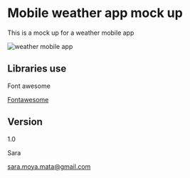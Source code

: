 # Mobile weather app mock up
This is a mock up for a weather mobile app

<img alt="weather mobile app" src="https://gitlab.com/SaraMoya/weather-app/blob/master/img/screenshot.png">

## Libraries use
Font awesome 

[Fontawesome](https://fontawesome.com/)
## Version
1.0

Sara

sara.moya.mata@gmail.com


